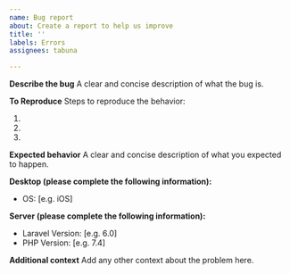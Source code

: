 ```yaml
---
name: Bug report
about: Create a report to help us improve
title: ''
labels: Errors
assignees: tabuna

---
```


**Describe the bug**
A clear and concise description of what the bug is.

**To Reproduce**
Steps to reproduce the behavior:

  1.
  1.
  1.

**Expected behavior**
A clear and concise description of what you expected to happen.

**Desktop (please complete the following information):**
 - OS: [e.g. iOS]

**Server (please complete the following information):**
  - Laravel Version: [e.g. 6.0]
  - PHP Version:  [e.g. 7.4]

**Additional context**
Add any other context about the problem here.
